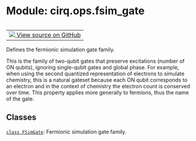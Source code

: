 <div itemscope itemtype="http://developers.google.com/ReferenceObject">
<meta itemprop="name" content="cirq.ops.fsim_gate" />
<meta itemprop="path" content="Stable" />
</div>

# Module: cirq.ops.fsim_gate

<!-- Insert buttons and diff -->

<table class="tfo-notebook-buttons tfo-api" align="left">

<td>
  <a target="_blank" href="https://github.com/quantumlib/cirq/tree/master/cirq/ops/fsim_gate.py">
    <img src="https://www.tensorflow.org/images/GitHub-Mark-32px.png" />
    View source on GitHub
  </a>
</td>
</table>



Defines the fermionic simulation gate family.


This is the family of two-qubit gates that preserve excitations (number of ON
qubits), ignoring single-qubit gates and global phase. For example, when using
the second quantized representation of electrons to simulate chemistry, this is
a natural gateset because each ON qubit corresponds to an electron and in the
context of chemistry the electron count is conserved over time. This property
applies more generally to fermions, thus the name of the gate.

## Classes

[`class FSimGate`](../../cirq/ops/FSimGate.md): Fermionic simulation gate family.

